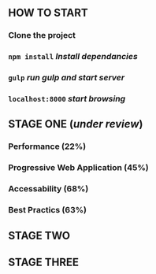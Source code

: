 ## HOW TO START
### Clone the project
### `npm install` *Install dependancies*
### `gulp` *run gulp and start server*
### `localhost:8000` *start browsing*

## STAGE ONE (*under review*)
### Performance (22%)
### Progressive Web Application (45%)
### Accessability (68%)
### Best Practics (63%)

## STAGE TWO

## STAGE THREE
